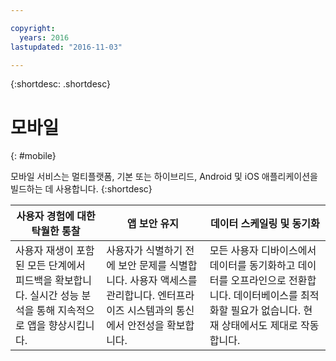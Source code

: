 ```yaml
---

copyright:
  years: 2016
lastupdated: "2016-11-03"

---
```



{:shortdesc: .shortdesc}

# 모바일
{: #mobile}

모바일 서비스는 멀티플랫폼, 기본 또는 하이브리드, Android 및 iOS 애플리케이션을 빌드하는 데 사용합니다.
{:shortdesc}


사용자 경험에 대한 탁월한 통찰 | 앱 보안 유지 | 데이터 스케일링 및 동기화
---- | ---- | ----
사용자 재생이 포함된 모든 단계에서 피드백을 확보합니다. 실시간 성능 분석을 통해 지속적으로 앱을 향상시킵니다.  | 사용자가 식별하기 전에 보안 문제를 식별합니다. 사용자 액세스를 관리합니다. 엔터프라이즈 시스템과의 통신에서 안전성을 확보합니다.  | 모든 사용자 디바이스에서 데이터를 동기화하고 데이터를 오프라인으로 전환합니다. 데이터베이스를 최적화할 필요가 없습니다. 현재 상태에서도 제대로 작동합니다. 
